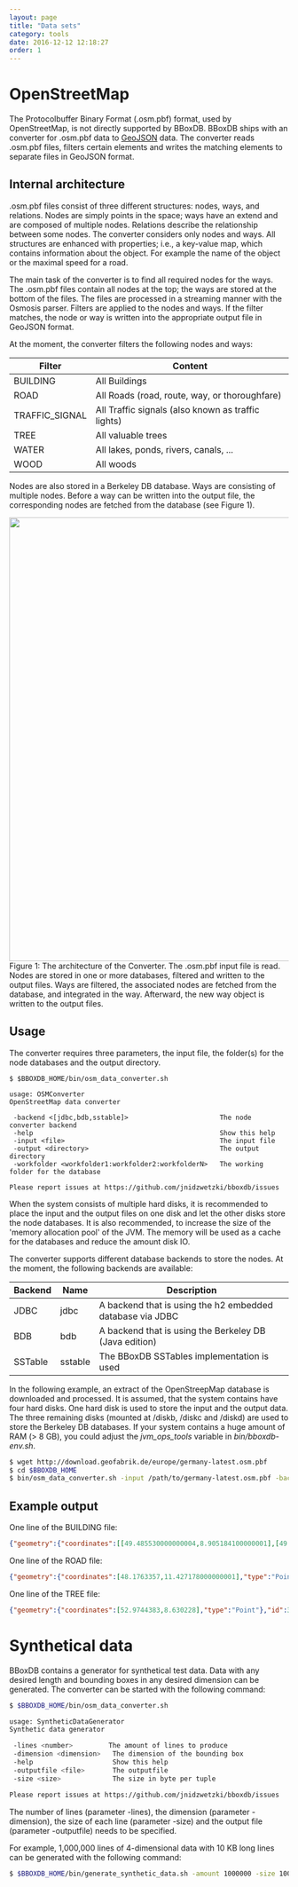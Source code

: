 ```yaml
---
layout: page
title: "Data sets"
category: tools
date: 2016-12-12 12:18:27
order: 1
---
```


# OpenStreetMap
The Protocolbuffer Binary Format (.osm.pbf) format, used by OpenStreetMap, is not directly supported by BBoxDB. BBoxDB ships with an converter for .osm.pbf data to [GeoJSON](http://geojson.org/) data. The converter reads .osm.pbf files, filters certain elements and writes the matching elements to separate files in GeoJSON format.

## Internal architecture
.osm.pbf files consist of three different structures: nodes, ways, and relations. Nodes are simply points in the space; ways have an extend and are composed of multiple nodes. Relations describe the relationship between some nodes. The converter considers only nodes and ways. All structures are enhanced with properties; i.e., a key-value map, which contains information about the object. For example the name of the object or the maximal speed for a road.

The main task of the converter is to find all required nodes for the ways. The .osm.pbf files contain all nodes at the top; the ways are stored at the bottom of the files. The files are processed in a streaming manner with the Osmosis parser. Filters are applied to the nodes and ways. If the filter matches, the node or way is written into the appropriate output file in GeoJSON format.

At the moment, the converter filters the following nodes and ways:

|    Filter      |    Content    |
|----------------|---------------|
| BUILDING       | All Buildings |
| ROAD           | All Roads (road, route, way, or thoroughfare)    |
| TRAFFIC_SIGNAL | All Traffic signals (also known as traffic lights) | 
| TREE           | All valuable trees |
| WATER          | All lakes, ponds, rivers, canals, ... |
| WOOD           | All woods |

Nodes are also stored in a Berkeley DB database. Ways are consisting of multiple nodes. Before a way can be written into the output file, the corresponding nodes are fetched from the database (see Figure 1).

<img src="/bboxdb/images/converter.png" width="800">
<br>
Figure 1: The architecture of the Converter. The .osm.pbf input file is read. Nodes are stored in one or more databases, filtered and written to the output files. Ways are filtered, the associated nodes are fetched from the database, and integrated in the way. Afterward, the new way object is written to the output files.

## Usage
The converter requires three parameters, the input file, the folder(s) for the node databases and the output directory. 

```
$ $BBOXDB_HOME/bin/osm_data_converter.sh

usage: OSMConverter
OpenStreetMap data converter

 -backend <[jdbc,bdb,sstable]>                       The node converter backend
 -help                                               Show this help
 -input <file>                                       The input file
 -output <directory>                                 The output directory
 -workfolder <workfolder1:workfolder2:workfolderN>   The working folder for the database

Please report issues at https://github.com/jnidzwetzki/bboxdb/issues
```

When the system consists of multiple hard disks, it is recommended to place the input and the output files on one disk and let the other disks store the node databases. It is also recommended, to increase the size of the 'memory allocation pool' of the JVM. The memory will be used as a cache for the databases and reduce the amount disk IO.

The converter supports different database backends to store the nodes. At the moment, the following backends are available:

| Backend  |  Name   |                           Description                         |
|----------|---------|---------------------------------------------------------------|
| JDBC     | jdbc    | A backend that is using the h2 embedded database via JDBC     |
| BDB      | bdb     | A backend that is using the Berkeley DB (Java edition)        |
| SSTable  | sstable | The BBoxDB SSTables implementation is used                    |

In the following example, an extract of the OpenStreepMap database is downloaded and processed. It is assumed, that the system contains have four hard disks. One hard disk is used to store the input and the output data. The three remaining disks (mounted at /diskb, /diskc and /diskd) are used to store the Berkeley DB databases. If your system contains a huge amount of RAM (> 8 GB), you could adjust the _jvm_ops_tools_ variable in _bin/bboxdb-env.sh_.

```bash
$ wget http://download.geofabrik.de/europe/germany-latest.osm.pbf
$ cd $BBOXDB_HOME
$ bin/osm_data_converter.sh -input /path/to/germany-latest.osm.pbf -backend bdb -workfolder /diskb/work:/diskc/work:/diskd/work -output /outputdir/germany
```

## Example output

One line of the BUILDING file:

```json
{"geometry":{"coordinates":[[49.485530000000004,8.905184100000001],[49.4855414,8.905173300000001],[49.485554500000006,8.9051691],[49.485567800000005,8.905171900000001],[49.4855797,8.9051814],[49.4855888,8.905196400000001],[49.4855941,8.9052153],[49.485595100000005,8.905235900000001],[49.4855918,8.9052545],[49.485584900000006,8.9052707],[49.485575000000004,8.9052827],[49.4855632,8.9052892],[49.4855506,8.9052897],[49.485538600000005,8.905284],[49.485528300000006,8.9052728],[49.485520900000004,8.905257200000001],[49.485517,8.905238800000001],[49.4855171,8.9052194],[49.485521600000006,8.9052],[49.485530000000004,8.905184100000001]],"type":"Polygon"},"id":481878096,"type":"Feature","properties":{"man_made":"silo","building":"yes"}}
```

One line of the ROAD file: 

```json
{"geometry":{"coordinates":[48.1763357,11.427178000000001],"type":"Point"},"id":128963,"type":"Feature","properties":{"ref":"7","TMC:cid_58:tabcd_1:LCLversion":"8.00","TMC:cid_58:tabcd_1:NextLocationCode":"31512","name":"München-Lochhausen","TMC:cid_58:tabcd_1:LocationCode":"31954","highway":"motorway_junction","TMC:cid_58:tabcd_1:PrevLocationCode":"42385","TMC:cid_58:tabcd_1:Class":"Point","TMC:cid_58:tabcd_1:Direction":"negative"}}
```

One line of the TREE file:

```json
{"geometry":{"coordinates":[52.9744383,8.630228],"type":"Point"},"id":31339954,"type":"Feature","properties":{"natural":"tree"}}
```

# Synthetical data
BBoxDB contains a generator for synthetical test data. Data with any desired length and bounding boxes in any desired dimension can be generated. The converter can be started with the following command:

```bash
$ $BBOXDB_HOME/bin/osm_data_converter.sh

usage: SyntheticDataGenerator
Synthetic data generator

 -lines <number>         The amount of lines to produce
 -dimension <dimension>   The dimension of the bounding box
 -help                    Show this help
 -outputfile <file>       The outputfile
 -size <size>             The size in byte per tuple

Please report issues at https://github.com/jnidzwetzki/bboxdb/issues
``` 

The number of lines (parameter -lines), the dimension (parameter -dimension), the size of each line (parameter -size) and the output file (parameter -outputfile) needs to be specified.

For example, 1,000,000 lines of 4-dimensional data with 10 KB long lines can be generated with the following command:

```bash
$ $BBOXDB_HOME/bin/generate_synthetic_data.sh -amount 1000000 -size 10000 -dimension 4 -outputfile ~/datasets/synthetic/data.dat
```


